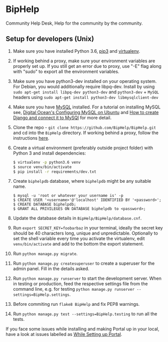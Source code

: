 # BipHelp
Community Help Desk, Help for the community by the community.

Setup for developers (Unix)
---------------------------

1. Make sure you have installed Python 3.6, [pip3](https://pip.pypa.io/en/latest/) and [virtualenv](http://www.virtualenv.org/en/latest/).
1. If working behind a proxy, make sure your environment variables are properly set up. If
   you still get an error due to proxy, use "-E" flag along with "sudo" to export all the
   environment variables.
1. Make sure you have python3-dev installed on your operating system. For Debian, you would additionally require libpq-dev.
   Install by using `sudo apt-get install libpq-dev python3-dev` and `python3-dev` + `MySQL` headers using `sudo apt-get install python3-dev libmysqlclient-dev`
1. Make sure you have [MySQL](https://www.mysql.com/) installed. For a tutorial on installing
   MySQL see, [Digital Ocean's Configuring MySQL on Ubuntu](https://www.digitalocean.com/community/tutorials/how-to-install-mysql-on-ubuntu-16-04) and 
   [How to create Django and connect it to MySQl](https://www.digitalocean.com/community/tutorials/how-to-create-a-django-app-and-connect-it-to-a-database) for more detail.
1. Clone the repo - `git clone https://github.com/BipHelp/BipHelp.git`  and cd into
  the `BipHelp` directory. If working behind a proxy, follow the instructions [here](https://cms-sw.github.io/tutorial-proxy.html).
1. Create a virtual environment (preferably outside project folder) with Python 3 and install dependencies:

     ```bash
     $ virtualenv -p python3.6 venv 
     $ source venv/bin/activate
     $ pip install -r requirements/dev.txt
     ```
1. Create `biphelpdb` database, where `biphelpdb` might be any suitable name.
    ```
    $ mysql -u 'root or whatever your username is' -p 
    $ CREATE USER '<username>'@'localhost' IDENTIFIED BY '<password>';
    $ CREATE DATABASE biphelpdb;
    $ GRANT ALL PRIVILEGES ON DATABASE biphelpdb to <password>;
    ```
1. Update the database details in `BipHelp/BipHelp/database.cnf`.
1. Run `export SECRET_KEY=foobarbaz` in your terminal, ideally the secret key
  should be 40 characters long, unique and unpredictable. Optionally to set the
  shell variable every time you activate the virtualenv, edit `venv/bin/activate`
  and add to the bottom the export statement.
1. Run `python manage.py migrate`.
1. Run `python manage.py createsuperuser` to create a superuser for the admin panel.
  Fill in the details asked.
1. Run `python manage.py runserver` to start the development server. When in testing
  or production, feed the respective settings file from the command line, e.g. for
  testing `python manage.py runserver --settings=BipHelp.settings`.
1. Before commiting run `flake8 BipHelp` and fix PEP8 warnings.
1. Run `python manage.py test --settings=BipHelp.testing`
  to run all the tests.


If you face some issues while installing and making Portal up in your local, have a look at issues labelled as [While Setting up Portal](https://github.com/BipHelp/BipHelp/labels/%20Setting%20Up%20BipHelp).
